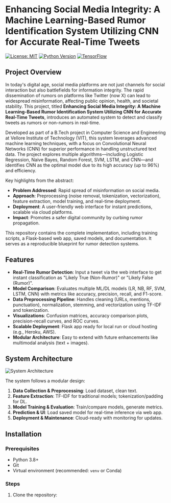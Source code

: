# Enhancing Social Media Integrity: A Machine Learning-Based Rumor Identification System Utilizing CNN for Accurate Real-Time Tweets

[![License: MIT](https://img.shields.io/badge/License-MIT-yellow.svg)](https://opensource.org/licenses/MIT)
[![Python Version](https://img.shields.io/badge/Python-3.8%2B-blue)](https://www.python.org/)
[![TensorFlow](https://img.shields.io/badge/TensorFlow-2.0%2B-orange)](https://www.tensorflow.org/)

## Project Overview

In today's digital age, social media platforms are not just channels for social interaction but also battlefields for information integrity. The rapid dissemination of rumors on platforms like Twitter (now X) can lead to widespread misinformation, affecting public opinion, health, and societal stability. This project, titled **Enhancing Social Media Integrity: A Machine Learning-Based Rumor Identification System Utilizing CNN for Accurate Real-Time Tweets**, introduces an automated system to detect and classify tweets as rumors or non-rumors in real-time.

Developed as part of a B.Tech project in Computer Science and Engineering at Vellore Institute of Technology (VIT), this system leverages advanced machine learning techniques, with a focus on Convolutional Neural Networks (CNN) for superior performance in handling unstructured text data. The project explores multiple algorithms—including Logistic Regression, Naive Bayes, Random Forest, SVM, LSTM, and CNN—and identifies CNN as the optimal model due to its high accuracy (up to 96%) and efficiency.

Key highlights from the abstract:
- **Problem Addressed**: Rapid spread of misinformation on social media.
- **Approach**: Preprocessing (noise removal, tokenization, vectorization), feature extraction, model training, and real-time deployment.
- **Deployment**: A user-friendly web interface for instant predictions, scalable via cloud platforms.
- **Impact**: Promotes a safer digital community by curbing rumor propagation.

This repository contains the complete implementation, including training scripts, a Flask-based web app, saved models, and documentation. It serves as a reproducible blueprint for rumor detection systems.

## Features

- **Real-Time Rumor Detection**: Input a tweet via the web interface to get instant classification as "Likely True (Non-Rumor)" or "Likely False (Rumor)".
- **Model Comparison**: Evaluates multiple ML/DL models (LR, NB, RF, SVM, LSTM, CNN) with metrics like accuracy, precision, recall, and F1-score.
- **Data Preprocessing Pipeline**: Handles cleaning (URLs, mentions, punctuation), normalization, stemming, and vectorization using TF-IDF and tokenization.
- **Visualizations**: Confusion matrices, accuracy comparison plots, precision-recall curves, and ROC curves.
- **Scalable Deployment**: Flask app ready for local run or cloud hosting (e.g., Heroku, AWS).
- **Modular Architecture**: Easy to extend with future enhancements like multimodal analysis (text + images).

## System Architecture

![System Architecture](docs/system_architecture.png)

The system follows a modular design:
1. **Data Collection & Preprocessing**: Load dataset, clean text.
2. **Feature Extraction**: TF-IDF for traditional models; tokenization/padding for DL.
3. **Model Training & Evaluation**: Train/compare models, generate metrics.
4. **Prediction & UI**: Load saved model for real-time inference via web app.
5. **Deployment & Maintenance**: Cloud-ready with monitoring for updates.

## Installation

### Prerequisites
- Python 3.8+
- Git
- Virtual environment (recommended: `venv` or Conda)

### Steps
1. Clone the repository:
